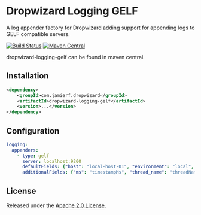 Dropwizard Logging GELF
========

A log appender factory for Dropwizard adding support for appending logs to GELF compatible servers.

[![Build Status](https://api.travis-ci.org/reines/dropwizard-logging-gelf.png)](https://travis-ci.org/reines/dropwizard-logging-gelf)
[![Maven Central](https://maven-badges.herokuapp.com/maven-central/com.jamierf.dropwizard/dropwizard-logging-gelf/badge.png)](https://maven-badges.herokuapp.com/maven-central/com.jamierf.dropwizard/dropwizard-logging-gelf)


dropwizard-logging-gelf can be found in maven central.

## Installation

```xml
<dependency>
    <groupId>com.jamierf.dropwizard</groupId>
    <artifactId>dropwizard-logging-gelf</artifactId>
    <version>...</version>
</dependency>
```

## Configuration

```yaml
logging:
  appenders:
    - type: gelf
      server: localhost:9200
      defaultFields: {"host": "local-host-01", "environment": "local", "facility": "ims"}
      additionalFields: {"ms": "timestampMs", "thread_name": "threadName", "source_method_name": "SourceMethodName", "threadId": "threadId"}
```

## License

Released under the [Apache 2.0 License](LICENSE).
